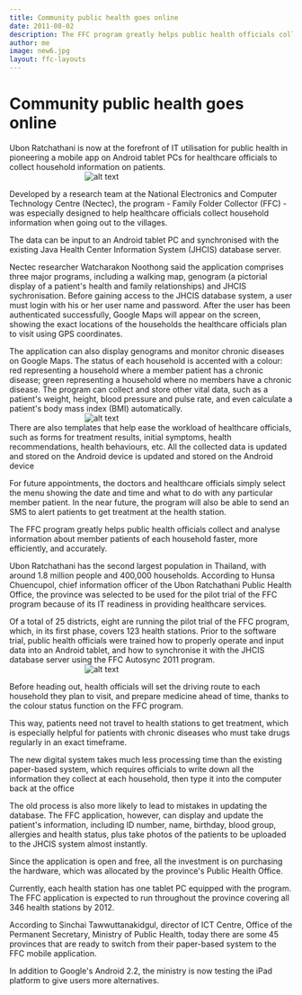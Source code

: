 ```yaml
---
title: Community public health goes online
date: 2011-08-02 
description: The FFC program greatly helps public health officials collect and analyse information about member patients of each household faster, more efficiently, and accurately.
author: me
image: new6.jpg
layout: ffc-layouts
---
```

# Community public health goes online

Ubon Ratchathani is now at the forefront of IT utilisation for public health in pioneering a mobile app on Android tablet PCs for healthcare officials to collect household information on patients.  
&nbsp;&nbsp;&nbsp;&nbsp;&nbsp;&nbsp;&nbsp;&nbsp;&nbsp;&nbsp;&nbsp;&nbsp;&nbsp;&nbsp;&nbsp;&nbsp;&nbsp;&nbsp;&nbsp;&nbsp;&nbsp;&nbsp;&nbsp;&nbsp;&nbsp;&nbsp;&nbsp;&nbsp;&nbsp;&nbsp;&nbsp;&nbsp;&nbsp;
![alt text](http://www.bangkokpost.com/media/content/20110802/294754.jpg)  

Developed by a research team at the National Electronics and Computer Technology Centre (Nectec), the program - Family Folder Collector (FFC) - was especially designed to help healthcare officials collect household information when going out to the villages.


The data can be input to an Android tablet PC and synchronised with the existing Java Health Center Information System (JHCIS) database server.

Nectec researcher Watcharakon Noothong said the application comprises three major programs, including a walking map, genogram (a pictorial display of a patient's health and family relationships) and JHCIS sychronisation.
Before gaining access to the JHCIS database system, a user must login with his or her user name and password. After the user has been authenticated successfully, Google Maps will appear on the screen, showing the exact locations of the households the healthcare officials plan to visit using GPS coordinates.  

The application can also display genograms and monitor chronic diseases on Google Maps. The status of each household is accented with a colour: red representing a household where a member patient has a chronic disease; green representing a household where no members have a chronic disease. The program can collect and store other vital data, such as a patient's weight, height, blood pressure and pulse rate, and even calculate a patient's body mass index (BMI) automatically.  
&nbsp;&nbsp;&nbsp;&nbsp;&nbsp;&nbsp;&nbsp;&nbsp;&nbsp;&nbsp;&nbsp;&nbsp;&nbsp;&nbsp;&nbsp;&nbsp;&nbsp;&nbsp;&nbsp;&nbsp;&nbsp;&nbsp;&nbsp;&nbsp;&nbsp;&nbsp;&nbsp;&nbsp;&nbsp;&nbsp;&nbsp;&nbsp;&nbsp;
![alt text](http://www.bangkokpost.com/media/content/20110802/294755.jpg)  
There are also templates that help ease the workload of healthcare officials, such as forms for treatment results, initial symptoms, health recommendations, health behaviours, etc. All the collected data is updated and stored on the Android device is updated and stored on the Android device

For future appointments, the doctors and healthcare officials simply select the menu showing the date and time and what to do with any particular member patient. In the near future, the program will also be able to send an SMS to alert patients to get treatment at the health station.

The FFC program greatly helps public health officials collect and analyse information about member patients of each household faster, more efficiently, and accurately.

Ubon Ratchathani has the second largest population in Thailand, with around 1.8 million people and 400,000 households. According to Hunsa Chuencupol, chief information officer of the Ubon Ratchathani Public Health Office, the province was selected to be used for the pilot trial of the FFC program because of its IT readiness in providing healthcare services.

Of a total of 25 districts, eight are running the pilot trial of the FFC program, which, in its first phase, covers 123 health stations. Prior to the software trial, public health officials were trained how to properly operate and input data into an Android tablet, and how to synchronise it with the JHCIS database server using the FFC Autosync 2011 program.  
&nbsp;&nbsp;&nbsp;&nbsp;&nbsp;&nbsp;&nbsp;&nbsp;&nbsp;&nbsp;&nbsp;&nbsp;&nbsp;&nbsp;&nbsp;&nbsp;&nbsp;&nbsp;&nbsp;&nbsp;&nbsp;&nbsp;&nbsp;&nbsp;&nbsp;&nbsp;&nbsp;&nbsp;&nbsp;&nbsp;&nbsp;&nbsp;&nbsp;
![alt text](http://www.bangkokpost.com/media/content/20110802/294756.jpg)  

Before heading out, health officials will set the driving route to each household they plan to visit, and prepare medicine ahead of time, thanks to the colour status function on the FFC program.

This way, patients need not travel to health stations to get treatment, which is especially helpful for patients with chronic diseases who must take drugs regularly in an exact timeframe.

The new digital system takes much less processing time than the existing paper-based system, which requires officials to write down all the information they collect at each household, then type it into the computer back at the office

The old process is also more likely to lead to mistakes in updating the database. The FFC application, however, can display and update the patient's information, including
ID number, name, birthday, blood group, allergies and health status, plus take photos of the patients to be uploaded to the JHCIS system almost instantly.

Since the application is open and free, all the investment is on purchasing the hardware, which was allocated by the province's Public Health Office.

Currently, each health station has one tablet PC equipped with the program. The FFC application is expected to run throughout the province covering all 346 health stations by 2012.

According to Sinchai Tawwuttanakidgul, director of ICT Centre, Office of the Permanent Secretary, Ministry of Public Health, today there are some 45 provinces
that are ready to switch from their paper-based system to the FFC mobile application.

In addition to Google's Android 2.2, the ministry is now testing the iPad platform to give users more alternatives.
